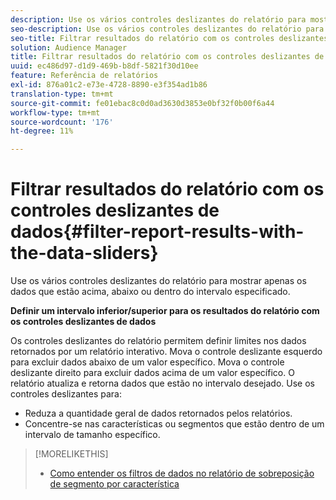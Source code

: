 ```yaml
---
description: Use os vários controles deslizantes do relatório para mostrar apenas os dados que estão acima, abaixo ou dentro do intervalo especificado.
seo-description: Use os vários controles deslizantes do relatório para mostrar apenas os dados que estão acima, abaixo ou dentro do intervalo especificado.
seo-title: Filtrar resultados do relatório com os controles deslizantes de dados
solution: Audience Manager
title: Filtrar resultados do relatório com os controles deslizantes de dados
uuid: ec486d97-d1d9-469b-b8df-5821f30d10ee
feature: Referência de relatórios
exl-id: 876a01c2-e73e-4728-8890-e3f354ad1b86
translation-type: tm+mt
source-git-commit: fe01ebac8c0d0ad3630d3853e0bf32f0b00f6a44
workflow-type: tm+mt
source-wordcount: '176'
ht-degree: 11%

---
```


# Filtrar resultados do relatório com os controles deslizantes de dados{#filter-report-results-with-the-data-sliders}

Use os vários controles deslizantes do relatório para mostrar apenas os dados que estão acima, abaixo ou dentro do intervalo especificado.

<!-- 

c_reach_slider.xml

 -->

**Definir um intervalo inferior/superior para os resultados do relatório com os controles deslizantes de dados**

Os controles deslizantes do relatório permitem definir limites nos dados retornados por um relatório interativo. Mova o controle deslizante esquerdo para excluir dados abaixo de um valor específico. Mova o controle deslizante direito para excluir dados acima de um valor específico. O relatório atualiza e retorna dados que estão no intervalo desejado. Use os controles deslizantes para:

* Reduza a quantidade geral de dados retornados pelos relatórios.
* Concentre-se nas características ou segmentos que estão dentro de um intervalo de tamanho específico.

>[!MORELIKETHIS]
>
>* [Como entender os filtros de dados no relatório de sobreposição de segmento por característica](../../reporting/dynamic-reports/segment-trait-overlap-report.md#data-filters-s2t-report)

